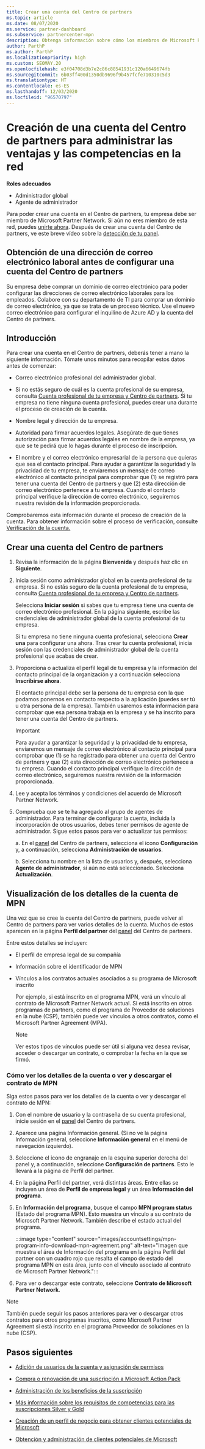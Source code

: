 ```yaml
---
title: Crear una cuenta del Centro de partners
ms.topic: article
ms.date: 08/07/2020
ms.service: partner-dashboard
ms.subservice: partnercenter-mpn
description: Obtenga información sobre cómo los miembros de Microsoft Partner Network pueden crear una cuenta en el Centro de partners para administrar sus ventajas y competencias en la red.
author: ParthP
ms.author: ParthP
ms.localizationpriority: high
ms.custom: SEOMAY.20
ms.openlocfilehash: e3f04708d3b7e2c86c88541931c120a6649674fb
ms.sourcegitcommit: 6b03ff400d1350db9696f9b457fcfe710310c5d3
ms.translationtype: HT
ms.contentlocale: es-ES
ms.lasthandoff: 12/03/2020
ms.locfileid: "96570797"
---
```

# <a name="create-a-partner-center-account-to-manage-network-benefits-and-competencies"></a>Creación de una cuenta del Centro de partners para administrar las ventajas y las competencias en la red

**Roles adecuados**

- Administrador global
- Agente de administrador

Para poder crear una cuenta en el Centro de partners, tu empresa debe ser miembro de Microsoft Partner Network. Si aún no eres miembro de esta red, puedes [unirte ahora](https://partner.microsoft.com/commercial#). Después de crear una cuenta del Centro de partners, ve este breve vídeo sobre la [detección de tu panel](https://vimeo.com/290338211).

## <a name="get-a-work-email-address-before-setting-up-a-partner-center-account"></a>Obtención de una dirección de correo electrónico laboral antes de configurar una cuenta del Centro de partners

Su empresa debe comprar un dominio de correo electrónico para poder configurar las direcciones de correo electrónico laborales para los empleados. Colabore con su departamento de TI para comprar un dominio de correo electrónico, ya que se trata de un proceso técnico. Use el nuevo correo electrónico para configurar el inquilino de Azure AD y la cuenta del Centro de partners.

## <a name="get-started"></a>Introducción

Para crear una cuenta en el Centro de partners, deberás tener a mano la siguiente información. Tómate unos minutos para recopilar estos datos antes de comenzar:

- Correo electrónico profesional del administrador global.

- Si no estás seguro de cuál es la cuenta profesional de su empresa, consulta [Cuenta profesional de tu empresa y Centro de partners](azure-active-directory-tenants-and-partner-center.md). Si tu empresa no tiene ninguna cuenta profesional, puedes crear una durante el proceso de creación de la cuenta. 

- Nombre legal y dirección de tu empresa.  

- Autoridad para firmar acuerdos legales. Asegúrate de que tienes autorización para firmar acuerdos legales en nombre de la empresa, ya que se te pedirá que lo hagas durante el proceso de inscripción.

- El nombre y el correo electrónico empresarial de la persona que quieras que sea el contacto principal. Para ayudar a garantizar la seguridad y la privacidad de tu empresa, te enviaremos un mensaje de correo electrónico al contacto principal para comprobar que (1) se registró para tener una cuenta del Centro de partners y que (2) esta dirección de correo electrónico pertenece a tu empresa. Cuando el contacto principal verifique la dirección de correo electrónico, seguiremos nuestra revisión de la información proporcionada.

Comprobaremos esta información durante el proceso de creación de la cuenta. Para obtener información sobre el proceso de verificación, consulte [Verificación de la cuenta.](verification-responses.md)
 
## <a name="create-a-partner-center-account"></a>Crear una cuenta del Centro de partners

1.  Revisa la información de la página **Bienvenida** y después haz clic en **Siguiente**.

2.  Inicia sesión como administrador global en la cuenta profesional de tu empresa. Si no estás seguro de la cuenta profesional de tu empresa, consulta [Cuenta profesional de tu empresa y Centro de partners](azure-active-directory-tenants-and-partner-center.md).

    Selecciona **Iniciar sesión** si sabes que tu empresa tiene una cuenta de correo electrónico profesional. En la página siguiente, escribe las credenciales de administrador global de la cuenta profesional de tu empresa. 

    Si tu empresa no tiene ninguna cuenta profesional, selecciona **Crear una** para configurar una ahora. Tras crear tu cuenta profesional, inicia sesión con las credenciales de administrador global de la cuenta profesional que acabas de crear.

3.  Proporciona o actualiza el perfil legal de tu empresa y la información del contacto principal de la organización y a continuación selecciona **Inscribirse ahora**. 

    El contacto principal debe ser la persona de tu empresa con la que podamos ponernos en contacto respecto a la aplicación (puedes ser tú u otra persona de la empresa). También usaremos esta información para comprobar que esa persona trabaja en la empresa y se ha inscrito para tener una cuenta del Centro de partners.

    > [!IMPORTANT]  
    > Para ayudar a garantizar la seguridad y la privacidad de tu empresa, enviaremos un mensaje de correo electrónico al contacto principal para comprobar que (1) se ha registrado para obtener una cuenta del Centro de partners y que (2) esta dirección de correo electrónico pertenece a tu empresa. Cuando el contacto principal verifique la dirección de correo electrónico, seguiremos nuestra revisión de la información proporcionada.

4.  Lee y acepta los términos y condiciones del acuerdo de Microsoft Partner Network. 

5.  Comprueba que se te ha agregado al grupo de agentes de administrador. Para terminar de configurar la cuenta, incluida la incorporación de otros usuarios, debes tener permisos de agente de administrador. Sigue estos pasos para ver o actualizar tus permisos:

    a. En el [panel](https://partner.microsoft.com/dashboard/home**) del Centro de partners, selecciona el icono **Configuración** y, a continuación, selecciona **Administración de usuarios**.  

    b. Selecciona tu nombre en la lista de usuarios y, después, selecciona **Agente de administrador**, si aún no está seleccionado. Selecciona **Actualización**.  

## <a name="view-mpn-account-details"></a>Visualización de los detalles de la cuenta de MPN

Una vez que se cree la cuenta del Centro de partners, puede volver al Centro de partners para ver varios detalles de la cuenta. Muchos de estos aparecen en la página **Perfil del partner** del [panel](https://partner.microsoft.com/dashboard) del Centro de partners.

Entre estos detalles se incluyen:

- El perfil de empresa legal de su compañía

- Información sobre el identificador de MPN

- Vínculos a los contratos actuales asociados a su programa de Microsoft inscrito

  Por ejemplo, si está inscrito en el programa MPN, verá un vínculo al contrato de Microsoft Partner Network actual. Si está inscrito en otros programas de partners, como el programa de Proveedor de soluciones en la nube (CSP), también puede ver vínculos a otros contratos, como el Microsoft Partner Agreement (MPA). 

  > [!NOTE]
  > Ver estos tipos de vínculos puede ser útil si alguna vez desea revisar, acceder o descargar un contrato, o comprobar la fecha en la que se firmó.

### <a name="how-to-view-account-details-or-view-and-download-the-mpn-agreement"></a>Cómo ver los detalles de la cuenta o ver y descargar el contrato de MPN

Siga estos pasos para ver los detalles de la cuenta o ver y descargar el contrato de MPN:

1. Con el nombre de usuario y la contraseña de su cuenta profesional, inicie sesión en el [panel](https://partner.microsoft.com/dashboard) del Centro de partners.

2. Aparece una página Información general. (Si no ve la página Información general, seleccione **Información general** en el menú de navegación izquierdo).

3. Seleccione el icono de engranaje en la esquina superior derecha del panel y, a continuación, seleccione **Configuración de partners**. Esto le llevará a la página de Perfil del partner.

4. En la página Perfil del partner, verá distintas áreas. Entre ellas se incluyen un área de **Perfil de empresa legal** y un área **Información del programa**.

5. En **Información del programa**, busque el campo **MPN program status** (Estado del programa MPN). Esto muestra un vínculo a su contrato de Microsoft Partner Network. También describe el estado actual del programa.


   :::image type="content" source="images/accountsettings/mpn-program-info-download-mpn-agreement.png" alt-text="Imagen que muestra el área de Información del programa en la página Perfil del partner con un cuadro rojo que resalta el campo de estado del programa MPN en esta área, junto con el vínculo asociado al contrato de Microsoft Partner Network.":::

6. Para ver o descargar este contrato, seleccione **Contrato de Microsoft Partner Network**.  

> [!NOTE]
> También puede seguir los pasos anteriores para ver o descargar otros contratos para otros programas inscritos, como Microsoft Partner Agreement si está inscrito en el programa Proveedor de soluciones en la nube (CSP).

## <a name="next-steps"></a>Pasos siguientes

-   [Adición de usuarios de la cuenta y asignación de permisos](create-user-accounts-and-set-permissions.md)

-   [Compra o renovación de una suscripción a Microsoft Action Pack](mpn-get-action-pack.md)

-   [Administración de los beneficios de la suscripción](manage-your-partner-network-benefits.md)

-   [Más información sobre los requisitos de competencias para las suscripciones Silver y Gold](https://partner.microsoft.com/membership/competencies)

-   [Creación de un perfil de negocio para obtener clientes potenciales de Microsoft](create-a-marketing-profile.md)

-   [Obtención y administración de clientes potenciales de Microsoft](manage-leads.md)
